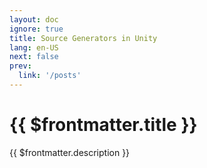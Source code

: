 ```yaml
---
layout: doc
ignore: true
title: Source Generators in Unity
lang: en-US
next: false
prev:
  link: '/posts'
---
```


<script setup lang="ts">
import { useData } from 'vitepress'
</script>

# {{ $frontmatter.title }}

{{ $frontmatter.description }}

<ArticleList
    :tags="['sourcegenerators']"
    :lang="$frontmatter.lang"/>